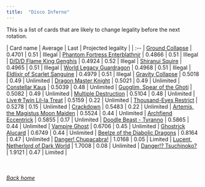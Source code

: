 ```yaml
---
title:  "Disco Inferno"
---
```


This is a list of cards that are likely to change legality before the next rotation.

| Card name | Average | Last | Projected legality |
| :-- |
[Ground Collapse](https://db.ygoprodeck.com/card/?search=Ground%20Collapse) | 0.4701 | 0.51 | Illegal |
[Phantom Fortress Enterblathnir](https://db.ygoprodeck.com/card/?search=Phantom%20Fortress%20Enterblathnir) | 0.4866 | 0.51 | Illegal |
[D/D/D Flame King Genghis](https://db.ygoprodeck.com/card/?search=D/D/D%20Flame%20King%20Genghis) | 0.4924 | 0.52 | Illegal |
[Shiranui Squire](https://db.ygoprodeck.com/card/?search=Shiranui%20Squire) | 0.4965 | 0.51 | Illegal |
[World Legacy Guardragon](https://db.ygoprodeck.com/card/?search=World%20Legacy%20Guardragon) | 0.4968 | 0.51 | Illegal |
[Eldlixir of Scarlet Sanguine](https://db.ygoprodeck.com/card/?search=Eldlixir%20of%20Scarlet%20Sanguine) | 0.4979 | 0.51 | Illegal |
[Gravity Collapse](https://db.ygoprodeck.com/card/?search=Gravity%20Collapse) | 0.5018 | 0.49 | Unlimited |
[Dragon Master Knight](https://db.ygoprodeck.com/card/?search=Dragon%20Master%20Knight) | 0.5021 | 0.49 | Unlimited |
[Constellar Kaus](https://db.ygoprodeck.com/card/?search=Constellar%20Kaus) | 0.5039 | 0.48 | Unlimited |
[Guoglim, Spear of the Ghoti](https://db.ygoprodeck.com/card/?search=Guoglim,%20Spear%20of%20the%20Ghoti) | 0.5082 | 0.49 | Unlimited |
[Multiple Destruction](https://db.ygoprodeck.com/card/?search=Multiple%20Destruction) | 0.5104 | 0.48 | Unlimited |
[Live☆Twin Lil-la Treat](https://db.ygoprodeck.com/card/?search=Live☆Twin%20Lil-la%20Treat) | 0.5159 | 0.22 | Unlimited |
[Thousand-Eyes Restrict](https://db.ygoprodeck.com/card/?search=Thousand-Eyes%20Restrict) | 0.5278 | 0.15 | Unlimited |
[Crackdown](https://db.ygoprodeck.com/card/?search=Crackdown) | 0.5483 | 0.22 | Unlimited |
[Artemis, the Magistus Moon Maiden](https://db.ygoprodeck.com/card/?search=Artemis,%20the%20Magistus%20Moon%20Maiden) | 0.5524 | 0.44 | Unlimited |
[Archfiend Eccentrick](https://db.ygoprodeck.com/card/?search=Archfiend%20Eccentrick) | 0.5855 | 0.17 | Unlimited |
[Doodle Beast - Tyranno](https://db.ygoprodeck.com/card/?search=Doodle%20Beast%20-%20Tyranno) | 0.5865 | 0.44 | Unlimited |
[Vampire Ghost](https://db.ygoprodeck.com/card/?search=Vampire%20Ghost) | 0.6706 | 0.45 | Unlimited |
[Ghostrick Alucard](https://db.ygoprodeck.com/card/?search=Ghostrick%20Alucard) | 0.6749 | 0.44 | Unlimited |
[Beelze of the Diabolic Dragons](https://db.ygoprodeck.com/card/?search=Beelze%20of%20the%20Diabolic%20Dragons) | 0.8164 | 0.47 | Unlimited |
[Danger! Chupacabra!](https://db.ygoprodeck.com/card/?search=Danger!%20Chupacabra!) | 1.0168 | 0.05 | Limited |
[Lucent, Netherlord of Dark World](https://db.ygoprodeck.com/card/?search=Lucent,%20Netherlord%20of%20Dark%20World) | 1.7008 | 0.08 | Unlimited |
[Danger!? Tsuchinoko?](https://db.ygoprodeck.com/card/?search=Danger!?%20Tsuchinoko?) | 1.9121 | 0.47 | Limited |

<br>

###### [Back home](index)